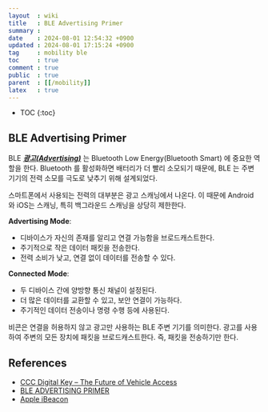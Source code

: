 ```yaml
---
layout  : wiki
title   : BLE Advertising Primer
summary : 
date    : 2024-08-01 12:54:32 +0900
updated : 2024-08-01 17:15:24 +0900
tag     : mobility ble
toc     : true
comment : true
public  : true
parent  : [[/mobility]]
latex   : true
---
```

* TOC
{:toc}

## BLE Advertising Primer

BLE ___[광고(Advertising)](https://www.argenox.com/library/bluetooth-low-energy/ble-advertising-primer/)___ 는 Bluetooth Low Energy(Bluetooth Smart) 에 중요한 역할을 한다.
Bluetooth 를 활성화하면 배터리가 더 빨리 소모되기 때문에, BLE 는 주변 기기의 전력 소모를 극도로 낮추기 위해 설계되었다.

스마트폰에서 사용되는 전력의 대부분은 광고 스캐닝에서 나온다. 이 때문에 Android 와 iOS는 스캐닝, 특히 백그라운드 스캐닝을 상당히 제한한다.

__Advertising Mode__:
- 디바이스가 자신의 존재를 알리고 연결 가능함을 브로드캐스트한다.
- 주기적으로 작은 데이터 패킷을 전송한다.
- 전력 소비가 낮고, 연결 없이 데이터를 전송할 수 있다.

__Connected Mode__:
- 두 디바이스 간에 양방향 통신 채널이 설정된다.
- 더 많은 데이터를 교환할 수 있고, 보안 연결이 가능하다.
- 주기적인 데이터 전송이나 명령 수행 등에 사용된다.

비콘은 연결을 허용하지 않고 광고만 사용하는 BLE 주변 기기를 의미한다. 광고를 사용하여 주변의 모든 장치에 패킷을 브로드캐스트한다. 즉, 패킷을 전송하기만 한다.

## References

- [CCC Digital Key – The Future of Vehicle Access](https://carconnectivity.org/wp-content/uploads/2022/11/CCC_Digital_Key_Whitepaper_Approved.pdf)
- [BLE ADVERTISING PRIMER](https://www.argenox.com/library/bluetooth-low-energy/ble-advertising-primer/#ble-beacons-and-ibeacons)
- [Apple iBeacon](https://developer.apple.com/ibeacon/)
